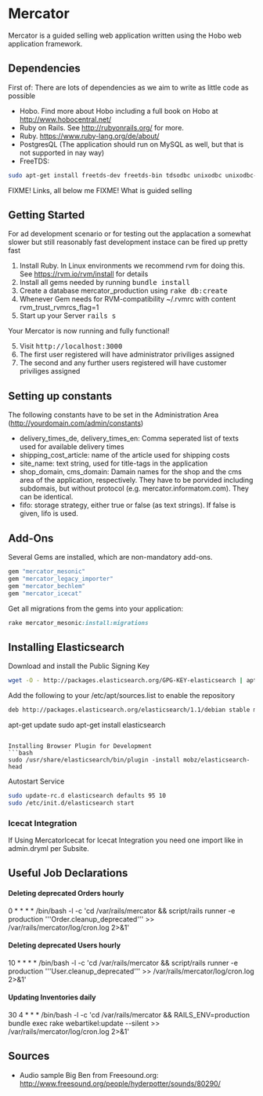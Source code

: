 # Mercator

Mercator is a guided selling web application written using the Hobo web application framework.

## Dependencies

First of: There are lots of dependencies as we aim to write as little code as possible

* Hobo. Find more about Hobo including a full book on Hobo at http://www.hobocentral.net/
* Ruby on Rails. See http://rubyonrails.org/ for more.
* Ruby. https://www.ruby-lang.org/de/about/
* PostgresQL (The application should run on MySQL as well, but that is not supported in nay way)
* FreeTDS:
```bash
sudo apt-get install freetds-dev freetds-bin tdsodbc unixodbc unixodbc-dev
```

FIXME! Links, all below me
FIXME! What is guided selling

## Getting Started

For ad development scenario or for testing out the applacation a somewhat slower but still
reasonably fast development instace can be fired up pretty fast

1. Install Ruby. In Linux environments we recommend rvm for doing this. See https://rvm.io/rvm/install for details
2. Install all gems needed by running <tt>bundle install</tt>
3. Create a database mercator_production using <tt>rake db:create</tt>
4.  Whenever Gem needs for RVM-compatibility ~/.rvmrc with content rvm_trust_rvmrcs_flag=1
5. Start up your Server <tt>rails s</tt>

Your Mercator is now running and fully functional!

5. Visit <tt>http://localhost:3000</tt>
6. The first user registered will have administrator priviliges assigned
7. The second and any further users registered will have customer priviliges assigned

## Setting up constants

The following constants have to be set in the Administration Area (http://yourdomain.com/admin/constants)
* delivery_times_de, delivery_times_en: Comma seperated list of texts used for available delivery times
* shipping_cost_article: name of the article used for shipping costs
* site_name: text string, used for title-tags in the application
* shop_domain, cms_domain: Damain names for the shop and the cms area of the application, respectively. They have to be porvided including subdomais, but without protocol (e.g. mercator.informatom.com). They can be identical.
* fifo: storage strategy, either true or false (as text strings). If false is given, lifo is used.

## Add-Ons

Several Gems are installed, which are non-mandatory add-ons.

```ruby
gem "mercator_mesonic"
gem "mercator_legacy_importer"
gem "mercator_bechlem"
gem "mercator_icecat"
```

Get all migrations from the gems into your application:
```ruby
rake mercator_mesonic:install:migrations
```

## Installing Elasticsearch

Download and install the Public Signing Key
```bash
wget -O - http://packages.elasticsearch.org/GPG-KEY-elasticsearch | apt-key add -
```
Add the following to your /etc/apt/sources.list to enable the repository
```bash
deb http://packages.elasticsearch.org/elasticsearch/1.1/debian stable main
```
apt-get update
sudo apt-get install elasticsearch
```

Installing Browser Plugin for Development
```bash
sudo /usr/share/elasticsearch/bin/plugin -install mobz/elasticsearch-head
```

Autostart Service
```bash
sudo update-rc.d elasticsearch defaults 95 10
sudo /etc/init.d/elasticsearch start
```

### Icecat Integration

If Using MercatorIcecat for Icecat Integration you need one import like
  <include src="../../../vendor/engines/mercator_icecat/app/views/taglibs/admin/*"/>
in admin.dryml per Subsite.

## Useful Job Declarations

#### Deleting deprecated Orders hourly
0 * * * * /bin/bash -l -c 'cd /var/rails/mercator && script/rails runner -e production '\''Order.cleanup_deprecated'\'' >> /var/rails/mercator/log/cron.log 2>&1'
#### Deleting deprecated Users hourly
10 * * * * /bin/bash -l -c 'cd /var/rails/mercator && script/rails runner -e production '\''User.cleanup_deprecated'\'' >> /var/rails/mercator/log/cron.log 2>&1'
#### Updating Inventories daily
30 4 * * * /bin/bash -l -c 'cd /var/rails/mercator && RAILS_ENV=production bundle exec rake webartikel:update --silent >> /var/rails/mercator/log/cron.log 2>&1'

## Sources

* Audio sample Big Ben from Freesound.org: http://www.freesound.org/people/hyderpotter/sounds/80290/
